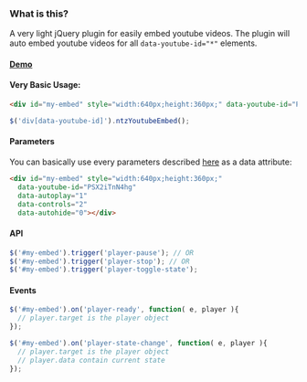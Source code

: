 ### What is this?
A very light jQuery plugin for easily embed youtube videos. The plugin will auto embed youtube videos for all `data-youtube-id="*"` elements.

#### [Demo](http://iamntz.github.io/youtubeEmbed/)

#### Very Basic Usage:

```html
<div id="my-embed" style="width:640px;height:360px;" data-youtube-id="PSX2iTnN4hg"></div>
```

```javascript
$('div[data-youtube-id]').ntzYoutubeEmbed();
```

#### Parameters

You can basically use every parameters described [here](https://developers.google.com/youtube/player_parameters) as a data attribute:
```html
<div id="my-embed" style="width:640px;height:360px;" 
  data-youtube-id="PSX2iTnN4hg"
  data-autoplay="1"
  data-controls="2"
  data-autohide="0"></div>
```



#### API
```javascript
$('#my-embed').trigger('player-pause'); // OR
$('#my-embed').trigger('player-stop'); // OR
$('#my-embed').trigger('player-toggle-state');
```

#### Events
```javascript
$('#my-embed').on('player-ready', function( e, player ){
  // player.target is the player object
});

$('#my-embed').on('player-state-change', function( e, player ){
  // player.target is the player object
  // player.data contain current state
});

```
